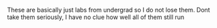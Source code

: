 These are basically just labs from undergrad so I do not lose them. 
Dont take them seriously, I have no clue how well all of them still run 
